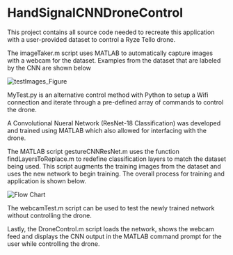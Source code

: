 # HandSignalCNNDroneControl

This project contains all source code needed to recreate this application with a user-provided dataset to control a Ryze Tello drone.

The imageTaker.m script uses MATLAB to automatically capture images with a webcam for the dataset. Examples from the dataset that are labeled by the CNN are shown below

![testImages_Figure](https://user-images.githubusercontent.com/83368831/116753744-90f47480-a9d5-11eb-9efc-db56728e22d7.png)

MyTest.py is an alternative control method with Python to setup a Wifi connection and iterate through a pre-defined array of commands to control the drone.

A Convolutional Nueral Network (ResNet-18 Classification) was developed and trained using MATLAB which also allowed for interfacing with the drone.

The MATLAB script gestureCNNResNet.m uses the function findLayersToReplace.m to redefine classification layers to match the dataset being used. This script augments the training images from the dataset and uses the new network to begin training. The overall process for training and application is shown below.

![Flow Chart](https://user-images.githubusercontent.com/83368831/116750683-d2ceec00-a9d0-11eb-9621-51e15faf318d.png)

The webcamTest.m script can be used to test the newly trained network without controlling the drone.

Lastly, the DroneControl.m script loads the network, shows the webcam feed and displays the CNN output in the MATLAB command prompt for the user while controlling the drone.
